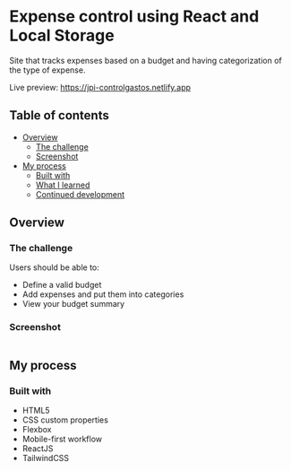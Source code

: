 # Expense control using React and Local Storage

Site that tracks expenses based on a budget and having categorization of the type of expense.

Live preview: https://jpi-controlgastos.netlify.app

## Table of contents

- [Overview](#overview)
  - [The challenge](#the-challenge)
  - [Screenshot](#screenshot)
- [My process](#my-process)
  - [Built with](#built-with)
  - [What I learned](#what-i-learned)
  - [Continued development](#continued-development)

## Overview

### The challenge

Users should be able to:

- Define a valid budget
- Add expenses and put them into categories
- View your budget summary

### Screenshot

![]()

## My process

### Built with

- HTML5
- CSS custom properties
- Flexbox
- Mobile-first workflow
- ReactJS
- TailwindCSS
